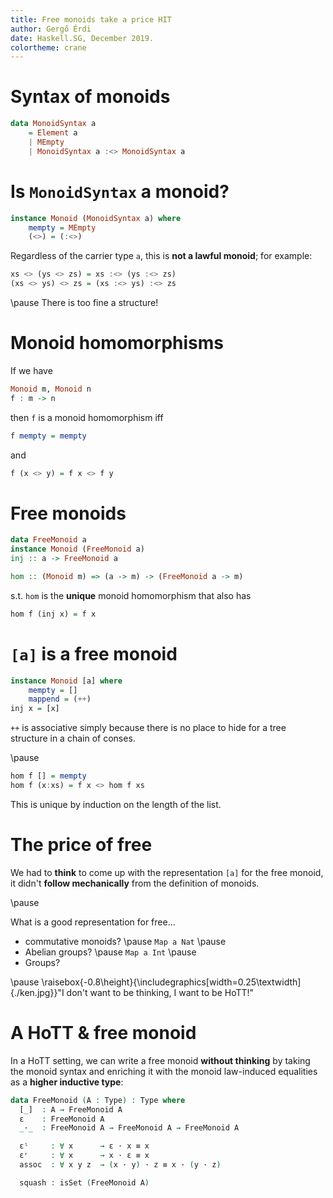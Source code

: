 ```yaml
---
title: Free monoids take a price HIT
author: Gergő Érdi
date: Haskell.SG, December 2019.
colortheme: crane
---
```


# Syntax of monoids

```haskell
data MonoidSyntax a
    = Element a
    | MEmpty
    | MonoidSyntax a :<> MonoidSyntax a
```

# Is `MonoidSyntax` a monoid?

```haskell
instance Monoid (MonoidSyntax a) where
    mempty = MEmpty
    (<>) = (:<>)
```

Regardless of the carrier type `a`, this is **not a lawful monoid**;
for example:

```haskell
xs <> (ys <> zs) = xs :<> (ys :<> zs)
(xs <> ys) <> zs = (xs :<> ys) :<> zs
```

\pause
There is too fine a structure!

# Monoid homomorphisms

If we have

```haskell
Monoid m, Monoid n
f : m -> n
```

then `f` is a monoid homomorphism iff 

```haskell
f mempty = mempty
``` 

and 

```haskell
f (x <> y) = f x <> f y
```


# Free monoids

```haskell
data FreeMonoid a
instance Monoid (FreeMonoid a)
inj :: a -> FreeMonoid a

hom :: (Monoid m) => (a -> m) -> (FreeMonoid a -> m)
```

s.t. `hom` is the **unique** monoid homomorphism that also has

```haskell
hom f (inj x) = f x
```

# `[a]` is a free monoid

```haskell
instance Monoid [a] where
    mempty = []
    mappend = (++)
inj x = [x]
```

`++` is associative simply because there is no place to hide for a
tree structure in a chain of conses.

\pause

```haskell
hom f [] = mempty
hom f (x:xs) = f x <> hom f xs
```

This is unique by induction on the length of the list.

# The price of free

We had to **think** to come up with the representation `[a]` for the
free monoid, it didn't **follow mechanically** from the definition of
monoids.

\pause

What is a good representation for free...

* commutative monoids? \pause `Map a Nat` \pause
* Abelian groups? \pause `Map a Int` \pause
* Groups?

\pause
\raisebox{-0.8\height}{\includegraphics[width=0.25\textwidth]{./ken.jpg}}"I don't want to be thinking, I want to be HoTT!"

# A HoTT & free monoid

In a HoTT setting, we can write a free monoid **without thinking** by
taking the monoid syntax and enriching it with the monoid law-induced
equalities as a **higher inductive type**:

```agda
data FreeMonoid (A : Type) : Type where
  [_]  : A → FreeMonoid A
  ε    : FreeMonoid A
  _·_  : FreeMonoid A → FreeMonoid A → FreeMonoid A

  εˡ     : ∀ x      → ε · x ≡ x
  εʳ     : ∀ x      → x · ε ≡ x
  assoc  : ∀ x y z  → (x · y) · z ≡ x · (y · z)

  squash : isSet (FreeMonoid A)
```
